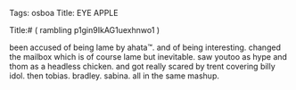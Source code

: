 Tags: osboa
Title: EYE APPLE
  
Title:# ( rambling p1gin9IkAG1uexhnwo1 )  
  
been accused of being lame by ahata™. and of being interesting. changed the mailbox which is of course lame but inevitable. saw youtoo as hype and thom as a headless chicken. and got really scared by trent covering billy idol.
then tobias. bradley. sabina. all in the same mashup.